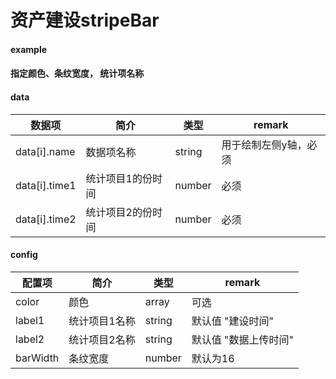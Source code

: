 # 资产建设stripeBar

#### example
<vuep template="#simple"></vuep>

<script v-pre type="text/x-template" id="simple">
<template>
    <e-assets-bar :data="data" style="width: 600px; height: 400px;"></e-assets-bar>
</template>

<script>
  export default {
    data () {
      return {
        data: [
                { name: '广州', time1: 2012, time2: 2018 },
                { name: '广州', time1: 2013, time2: 2016 },
                { name: '广州', time1: 2014, time2: 2015 },
                { name: '广州', time1: 2012, time2: 2015 },
                { name: '广州', time1: 2015, time2: 2014 },
                { name: '广州', time1: 2012, time2: 2018 },
                { name: '广州', time1: 2012, time2: 2018 },
                { name: '广州', time1: 2012, time2: 2018 },
                { name: '广州', time1: 2012, time2: 2018 },
                { name: '广州', time1: 2012, time2: 2018 }
        ]
      }
    }
  }
</script>
</script>

#### 指定颜色、条纹宽度， 统计项名称
<vuep template="#simple_2"></vuep>

<script v-pre type="text/x-template" id="simple_2">
<template>
    <e-assets-bar
        :data="data" 
        :config="{
            color: ['#d8cf3a', '#20cb44'],
            barWidth: 20,
            label1: '种植时间',
            label2: '采摘时间'
        }"
        style="width: 600px; height: 600px;"
    ></e-assets-bar>
</template>

<script>
  export default {
    data () {
      return {
        data: [
                { name: '广州', time1: 2012, time2: 2018 },
                { name: '广州', time1: 2013, time2: 2016 },
                { name: '广州', time1: 2014, time2: 2015 },
                { name: '广州', time1: 2012, time2: 2015 },
                { name: '广州', time1: 2015, time2: 2014 },
                { name: '广州', time1: 2012, time2: 2018 },
                { name: '广州', time1: 2012, time2: 2018 },
                { name: '广州', time1: 2012, time2: 2018 },
                { name: '广州', time1: 2012, time2: 2018 },
                { name: '广州', time1: 2012, time2: 2018 }
        ]
      }
    }
  }
</script>
</script>

#### data

| 数据项 | 简介 | 类型 | remark |
| --- | --- | --- | --- |
| data[i].name | 数据项名称 | string | 用于绘制左侧y轴，必须 |
| data[i].time1 | 统计项目1的份时间 | number | 必须 |
| data[i].time2 | 统计项目2的份时间 | number | 必须 |

#### config

| 配置项 | 简介 | 类型 | remark |
| --- | --- | --- | --- |
| color | 颜色 | array | 可选
| label1 | 统计项目1名称 | string | 默认值 "建设时间" |
| label2 | 统计项目2名称 | string | 默认值 "数据上传时间" |
| barWidth | 条纹宽度 |  number | 默认为16 |
